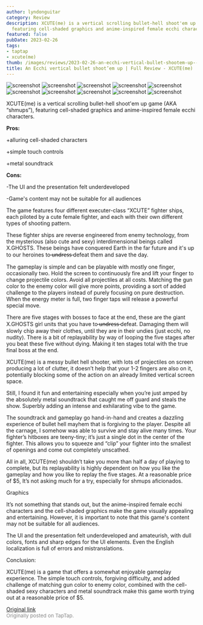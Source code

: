 ```yaml
---
author: lyndonguitar
category: Review
description: XCUTE(me) is a vertical scrolling bullet-hell shoot'em up game (AKA “shmups”),
  featuring cell-shaded graphics and anime-inspired female ecchi characters.
featured: false
pubDate: 2023-02-26
tags:
- taptap
- xcute(me)
thumb: /images/reviews/2023-02-26-an-ecchi-vertical-bullet-shootem-up--full-review---xcuteme-0.avif
title: An Ecchi vertical bullet shoot’em up | Full Review - XCUTE(me)
---
```


<div class="gallery">
  <img src="/images/reviews/2023-02-26-an-ecchi-vertical-bullet-shootem-up--full-review---xcuteme-0.avif" alt="screenshot" />
  <img src="/images/reviews/2023-02-26-an-ecchi-vertical-bullet-shootem-up--full-review---xcuteme-1.avif" alt="screenshot" />
  <img src="/images/reviews/2023-02-26-an-ecchi-vertical-bullet-shootem-up--full-review---xcuteme-2.avif" alt="screenshot" />
  <img src="/images/reviews/2023-02-26-an-ecchi-vertical-bullet-shootem-up--full-review---xcuteme-3.avif" alt="screenshot" />
  <img src="/images/reviews/2023-02-26-an-ecchi-vertical-bullet-shootem-up--full-review---xcuteme-4.avif" alt="screenshot" />
  <img src="/images/reviews/2023-02-26-an-ecchi-vertical-bullet-shootem-up--full-review---xcuteme-5.avif" alt="screenshot" />
  <img src="/images/reviews/2023-02-26-an-ecchi-vertical-bullet-shootem-up--full-review---xcuteme-6.avif" alt="screenshot" />
  <img src="/images/reviews/2023-02-26-an-ecchi-vertical-bullet-shootem-up--full-review---xcuteme-7.avif" alt="screenshot" />
  <img src="/images/reviews/2023-02-26-an-ecchi-vertical-bullet-shootem-up--full-review---xcuteme-8.avif" alt="screenshot" />
  <img src="/images/reviews/2023-02-26-an-ecchi-vertical-bullet-shootem-up--full-review---xcuteme-9.avif" alt="screenshot" />
</div>

XCUTE(me) is a vertical scrolling bullet-hell shoot'em up game (AKA “shmups”), featuring cell-shaded graphics and anime-inspired female ecchi characters.


**Pros:**


+alluring cell-shaded characters

+simple touch controls

+metal soundtrack


**Cons:**


-The UI and the presentation felt underdeveloped

-Game's content may not be suitable for all audiences

The game features four different executer-class “XCUTE” fighter ships, each piloted by a cute female fighter, and each with their own different types of shooting pattern.

These fighter ships are reverse engineered from enemy technology, from the mysterious (also cute and sexy) interdimensional beings called X.GHOSTS. These beings have conquered Earth in the far future and it's up to our heroines to  ̶u̶n̶d̶r̶e̶s̶s̶  defeat them and save the day.

The gameplay is simple and can be playable with mostly one finger, occasionally two. Hold the screen to continuously fire and lift your finger to change projectile colors. Avoid all projectiles at all costs. Matching the gun color to the enemy color will give more points, providing a sort of added challenge to the players instead of purely focusing on pure destruction. When the energy meter is full, two finger taps will release a powerful special move.

There are five stages with bosses to face at the end, these are the giant X.GHOSTS girl units that you have to  ̶u̶n̶d̶r̶e̶s̶s̶  defeat. Damaging them will slowly chip away their clothes, until they are in their undies (just ecchi, no nudity). There is a bit of replayability by way of looping the five stages after you beat these five without dying. Making it ten stages total with the true final boss at the end.

XCUTE(me) is a messy bullet hell shooter, with lots of projectiles on screen producing a lot of clutter, it doesn’t help that your 1-2 fingers are also on it, potentially blocking some of the action on an already limited vertical screen space.

Still, I found it fun and entertaining especially when you’re just amped by the absolutely metal soundtrack that caught me off guard and steals the show. Superbly adding an intense and exhilarating vibe to the game.

The soundtrack and gameplay go hand-in-hand and creates a dazzling experience of bullet hell mayhem that is forgiving to the player. Despite all the carnage, I somehow was able to survive and stay alive many times. Your fighter’s hitboxes are teeny-tiny; it’s just a single dot in the center of the fighter. This allows you to squeeze and “clip” your fighter into the smallest of openings and come out completely unscathed.

All in all, XCUTE(me) shouldn’t take you more than half a day of playing to complete, but its replayability is highly dependent on how you like the gameplay and how you like to replay the five stages. At a reasonable price of $5, It’s not asking much for a try, especially for shmups aficionados.

Graphics

It’s not something that stands out, but the anime-inspired female ecchi characters and the cell-shaded graphics make the game visually appealing and entertaining. However, it is important to note that this game's content may not be suitable for all audiences.

The UI and the presentation felt underdeveloped and amateurish, with dull colors, fonts and sharp edges for the UI elements. Even the English localization is full of errors and mistranslations.

Conclusion:

XCUTE(me) is a game that offers a somewhat enjoyable gameplay experience. The simple touch controls, forgiving difficulty, and added challenge of matching gun color to enemy color, combined with the cell-shaded sexy characters and metal soundtrack make this game worth trying out at a reasonable price of $5.

[Original link](https://www.taptap.io/post/4649365)<br><span style="font-size: 0.95em; color: #888;">Originally posted on TapTap.</span>